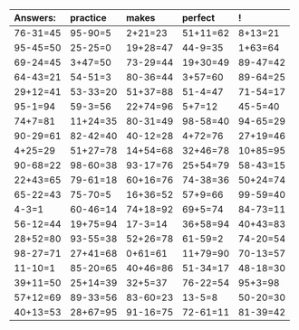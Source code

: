 | Answers: | practice | makes | perfect | ! |
| :--- | :--- | :--- | :--- | :--- |
| 76-31=45 | 95-90=5 | 2+21=23 | 51+11=62 | 8+13=21 | 
| 95-45=50 | 25-25=0 | 19+28=47 | 44-9=35 | 1+63=64 | 
| 69-24=45 | 3+47=50 | 73-29=44 | 19+30=49 | 89-47=42 | 
| 64-43=21 | 54-51=3 | 80-36=44 | 3+57=60 | 89-64=25 | 
| 29+12=41 | 53-33=20 | 51+37=88 | 51-4=47 | 71-54=17 | 
| 95-1=94 | 59-3=56 | 22+74=96 | 5+7=12 | 45-5=40 | 
| 74+7=81 | 11+24=35 | 80-31=49 | 98-58=40 | 94-65=29 | 
| 90-29=61 | 82-42=40 | 40-12=28 | 4+72=76 | 27+19=46 | 
| 4+25=29 | 51+27=78 | 14+54=68 | 32+46=78 | 10+85=95 | 
| 90-68=22 | 98-60=38 | 93-17=76 | 25+54=79 | 58-43=15 | 
| 22+43=65 | 79-61=18 | 60+16=76 | 74-38=36 | 50+24=74 | 
| 65-22=43 | 75-70=5 | 16+36=52 | 57+9=66 | 99-59=40 | 
| 4-3=1 | 60-46=14 | 74+18=92 | 69+5=74 | 84-73=11 | 
| 56-12=44 | 19+75=94 | 17-3=14 | 36+58=94 | 40+43=83 | 
| 28+52=80 | 93-55=38 | 52+26=78 | 61-59=2 | 74-20=54 | 
| 98-27=71 | 27+41=68 | 0+61=61 | 11+79=90 | 70-13=57 | 
| 11-10=1 | 85-20=65 | 40+46=86 | 51-34=17 | 48-18=30 | 
| 39+11=50 | 25+14=39 | 32+5=37 | 76-22=54 | 95+3=98 | 
| 57+12=69 | 89-33=56 | 83-60=23 | 13-5=8 | 50-20=30 | 
| 40+13=53 | 28+67=95 | 91-16=75 | 72-61=11 | 81-39=42 | 
